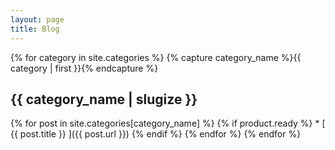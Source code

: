```yaml
---
layout: page
title: Blog
---
```


{% for category in site.categories %}
  {% capture category_name %}{{ category | first }}{% endcapture %}
  <h2> {{ category_name | slugize }} </h2>
  {% for post in site.categories[category_name] %}
  {% if product.ready %}
  * [ {{ post.title }} ]({{ post.url }})
  {% endif %}
  {% endfor %}
{% endfor %}

